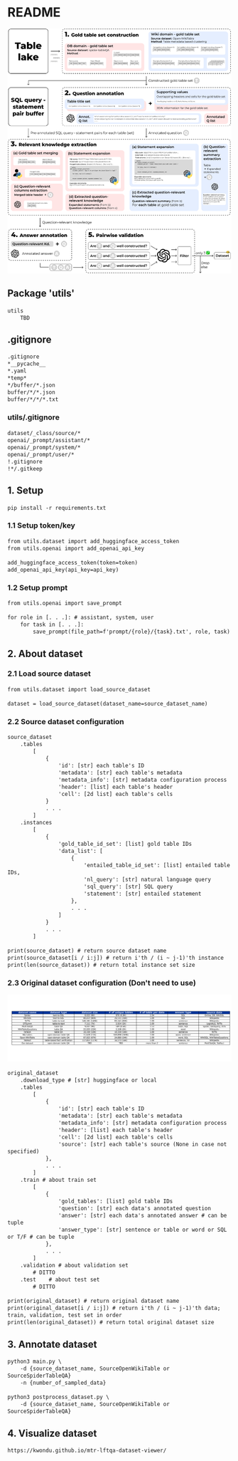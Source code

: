 # README

![Main](results/main.png)

## Package 'utils'

    utils
        TBD

## .gitignore

    .gitignore
    *__pycache__
    *.yaml
    *temp*
    */buffer/*.json
    buffer/*/*.json
    buffer/*/*/*.txt

### utils/.gitignore

    dataset/_class/source/*
    openai/_prompt/assistant/*
    openai/_prompt/system/*
    openai/_prompt/user/*
    !.gitignore
    !*/.gitkeep

## 1. Setup

    pip install -r requirements.txt

### 1.1 Setup token/key

    from utils.dataset import add_huggingface_access_token
    from utils.openai import add_openai_api_key

    add_huggingface_access_token(token=token)
    add_openai_api_key(api_key=api_key)

### 1.2 Setup prompt

    from utils.openai import save_prompt

    for role in [. . .]: # assistant, system, user
        for task in [. . .]:
            save_prompt(file_path=f'prompt/{role}/{task}.txt', role, task)

## 2. About dataset

### 2.1 Load source dataset

    from utils.dataset import load_source_dataset

    dataset = load_source_dataset(dataset_name=source_dataset_name)

### 2.2 Source dataset configuration

    source_dataset
        .tables
            [
                {
                    'id': [str] each table's ID
                    'metadata': [str] each table's metadata
                    'metadata_info': [str] metadata configuration process
                    'header': [list] each table's header
                    'cell': [2d list] each table's cells
                }
                . . .
            ]
        .instances
            [
                {
                    'gold_table_id_set': [list] gold table IDs
                    'data_list': [
                        {
                            'entailed_table_id_set': [list] entailed table IDs,
                            'nl_query': [str] natural language query
                            'sql_query': [str] SQL query
                            'statement': [str] entailed statement
                        },
                        . . .
                    ]
                }
                . . .
            ]
    
    print(source_dataset) # return source dataset name
    print(source_dataset[i / i:j]) # return i'th / (i ~ j-1)'th instance
    print(len(source_dataset)) # return total instance set size

### 2.3 Original dataset configuration (Don't need to use)

![Stats](results/original_dataset_statistics.png)

    original_dataset
        .download_type # [str] huggingface or local
        .tables
            [
                {
                    'id': [str] each table's ID
                    'metadata': [str] each table's metadata
                    'metadata_info': [str] metadata configuration process
                    'header': [list] each table's header
                    'cell': [2d list] each table's cells
                    'source': [str] each table's source (None in case not specified)
                },
                . . .
            ]
        .train # about train set
            [
                {
                    'gold_tables': [list] gold table IDs
                    'question': [str] each data's annotated question
                    'answer': [str] each data's annotated answer # can be tuple
                    'answer_type': [str] sentence or table or word or SQL or T/F # can be tuple
                },
                . . .
            ]
        .validation # about validation set
            # DITTO
        .test    # about test set
            # DITTO

    print(original_dataset) # return original dataset name
    print(original_dataset[i / i:j]) # return i'th / (i ~ j-1)'th data; train, validation, test set in order
    print(len(original_dataset)) # return total original dataset size

## 3. Annotate dataset

    python3 main.py \
        -d {source_dataset_name, SourceOpenWikiTable or SourceSpiderTableQA}
        -n {number_of_sampled_data}

    python3 postprocess_dataset.py \
        -d {source_dataset_name, SourceOpenWikiTable or SourceSpiderTableQA}

## 4. Visualize dataset

    https://kwondu.github.io/mtr-lftqa-dataset-viewer/
